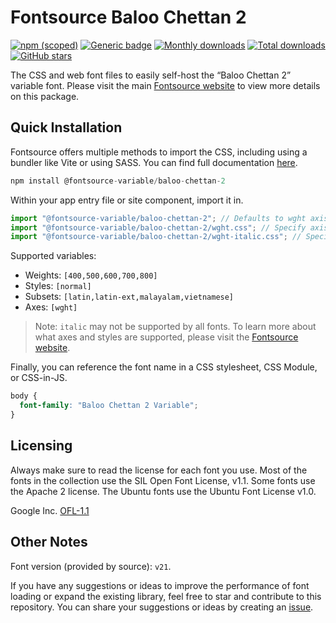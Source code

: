 # Fontsource Baloo Chettan 2

[![npm (scoped)](https://img.shields.io/npm/v/@fontsource-variable/baloo-chettan-2?color=brightgreen)](https://www.npmjs.com/package/@fontsource-variable/baloo-chettan-2) [![Generic badge](https://img.shields.io/badge/fontsource-passing-brightgreen)](https://github.com/fontsource/fontsource) [![Monthly downloads](https://badgen.net/npm/dm/@fontsource-variable/baloo-chettan-2)](https://github.com/fontsource/fontsource) [![Total downloads](https://badgen.net/npm/dt/@fontsource-variable/baloo-chettan-2)](https://github.com/fontsource/fontsource) [![GitHub stars](https://img.shields.io/github/stars/fontsource/fontsource.svg?style=social&label=Star)](https://github.com/fontsource/fontsource/stargazers)

The CSS and web font files to easily self-host the “Baloo Chettan 2” variable font. Please visit the main [Fontsource website](https://fontsource.org/fonts/baloo-chettan-2) to view more details on this package.

## Quick Installation

Fontsource offers multiple methods to import the CSS, including using a bundler like Vite or using SASS. You can find full documentation [here](https://fontsource.org/docs/getting-started/introduction).

```javascript
npm install @fontsource-variable/baloo-chettan-2
```

Within your app entry file or site component, import it in.

```javascript
import "@fontsource-variable/baloo-chettan-2"; // Defaults to wght axis
import "@fontsource-variable/baloo-chettan-2/wght.css"; // Specify axis
import "@fontsource-variable/baloo-chettan-2/wght-italic.css"; // Specify axis and style
```

Supported variables:
- Weights: `[400,500,600,700,800]`
- Styles: `[normal]`
- Subsets: `[latin,latin-ext,malayalam,vietnamese]`
- Axes: `[wght]`

> Note: `italic` may not be supported by all fonts. To learn more about what axes and styles are supported, please visit the [Fontsource website](https://fontsource.org/fonts/baloo-chettan-2).

Finally, you can reference the font name in a CSS stylesheet, CSS Module, or CSS-in-JS.

```css
body {
  font-family: "Baloo Chettan 2 Variable";
}
```

## Licensing
Always make sure to read the license for each font you use. Most of the fonts in the collection use the SIL Open Font License, v1.1. Some fonts use the Apache 2 license. The Ubuntu fonts use the Ubuntu Font License v1.0.

Google Inc.
[OFL-1.1](http://scripts.sil.org/OFL)

## Other Notes
Font version (provided by source): `v21`.

If you have any suggestions or ideas to improve the performance of font loading or expand the existing library, feel free to star and contribute to this repository. You can share your suggestions or ideas by creating an [issue](https://github.com/fontsource/fontsource/issues).